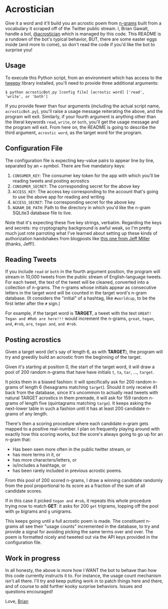 # Acrostician

Give it a word and it'll build you an acrostic poem from [n-grams](http://en.wikipedia.org/wiki/N-gram) built from a
vocabulary it scraped off of the Twitter public stream. I, Brian Gawalt, handle a bot, 
[@acrostician](http://twitter.com/acrostician) which is managed by this code. This README is a rundown of the bot's
typical behavior, BUT, there are some easter eggs inside (and more to come), so don't read the code if you'd like
the bot to surprise you!

## Usage

To execute this Python script, from an environment which has access to the [tweepy](http://www.tweepy.org/) library
installed, you'll need to provide three additional arguments:

```
$ python acrosticBot.py [config file] [acrostic word] ['read', 'write', or 'both']
```

If you provide fewer than four arguments (including the actual script name, `acrosticBot.py`), you'll raise a usage
message reiterating the above, and the program will exit. Similarly, if your fourth argument is anything other than
the literal keywords `read`, `write`, or `both`, you'll get the usage message and the program will exit. From here on,
the README is going to describe the third argument, `acrostic word`, as the target word for the program.

## Configuration File

The configuration file is expecting key-value pairs to appear line by line, separated by an `=` symbol. 
There are five mandatory keys:

 1. `CONSUMER_KEY`: The consumer key token for the app with which you'll be reading tweets and posting acrostics
 2. `CONSUMER_SECRET`: The corresponding secret for the above key
 3. `ACCESS_KEY`: The access key corresponding to the account that's going to use the above app for reading and writing
 4. `ACCESS_SECRET`: The corresponding secret for the above key 
 5. `NGRAM_DB_PATH`: Path to the directory in which you'd like the n-gram SQLite3 database file to live.
    
Note that it's expecting these five key strings, verbatim. Regarding the keys and secrets: my cryptography background 
is awful weak, so I'm pretty much just rote parroting what I've learned about setting up
these kinds of authorization handshakes from blogposts like 
[this one from Jeff Miller](http://talkfast.org/2010/05/31/twitter-from-the-command-line-in-python-using-oauth/)
 (thanks, Jeff!).
 
## Reading Tweets

If you include `read` or `both` in the fourth argument position, the program will stream in 10,000 tweets from the 
public stream of English-language tweets. For each tweet, the text of the tweet will be cleaned, converted into a 
collection of n-grams. The n-grams whose initials appear as consecutive letters in the target word will be counted in
the target word's n-gram database. (It considers the "initial" of a hashtag, like `#worldcup`, to be the first letter
after the `#` sign.)

For example, if the target word is **TARGET**, a tweet with the text `GREAT! Tegan and #Rob are here!!!` would increment 
the n-grams, `great`, `tegan`, `and`, `#rob`, `are`, `tegan and`, `and #rob`.
 

## Posting acrostics

Given a target word (let's say of length 6, as with **TARGET**), the program will try and greedily build an acrostic
from the beginning of the target. 
 
Given it's starting at position 0, the start of the target word, it will draw a pool of 200 random n-grams that have
 have initials `t`, `ta`, `tar`, ..., `target`.

It picks them in a biased fashion: it will specifically ask for 200 random n-grams of length 6 (hexagrams matching 
`target`).  Should it only receive 41 back from the database, since it's uncommon to actually read tweets with natural 
TARGET acrostics in them premade, it will ask for 159 random n-grams of length five (quintagrams matching `targe`). It
keeps asking the next-lower table in such a fashion until it has at least 200 candidate n-grams of any length.

There's then a scoring procedure where each candidate n-gram gets mapped to a positive real-number. I plan on frequently
playing around with exactly how this scoring works, but the score's always going to go up for an n-gram that:
 
 * Has been seen more often in the public twitter stream, or
 * has more terms in it, or 
 * has more characters/letters, or 
 * is/includes a hashtage, or
 * has been rarely included in previous acrostic poems.
 
From this pool of 200 scored n-grams, I draw a winning candidate randomly from the pool proportional to its score as a
fraction of the sum of all candidate scores. 

If in this case it picked `tegan and #rob`, it repeats this whole procedure trying now to match **GET**: it asks for
200 `get` trigrams, topping off the pool with `ge` bigrams and `g` unigrams.

This keeps going until a full acrostic poem is made. The constituent n-grams all see their "usage counts" incremented
in the database, to try and provide a signal for avoiding picking the same terms over and over. The poem is formatted
 nicely and tweeted out via the API keys provided in the configuration file.

## Work in progress

In all honesty, the above is more how I WANT the bot to behave than how this code currently instructs it to. For 
instance, the usage count mechanism isn't all there. I'll try and keep putting work in to patch things here and there,
and of course to add further kooky surprise behaviors. Issues and questions encouraged!

Love,
[Brian](http://gawalt.com/brian)
